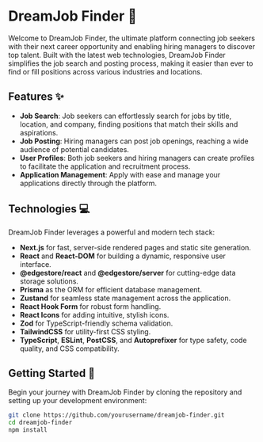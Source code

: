 # DreamJob Finder :briefcase:

Welcome to DreamJob Finder, the ultimate platform connecting job seekers with their next career opportunity and enabling hiring managers to discover top talent. Built with the latest web technologies, DreamJob Finder simplifies the job search and posting process, making it easier than ever to find or fill positions across various industries and locations.

## Features :sparkles:

- **Job Search**: Job seekers can effortlessly search for jobs by title, location, and company, finding positions that match their skills and aspirations.
- **Job Posting**: Hiring managers can post job openings, reaching a wide audience of potential candidates.
- **User Profiles**: Both job seekers and hiring managers can create profiles to facilitate the application and recruitment process.
- **Application Management**: Apply with ease and manage your applications directly through the platform.

## Technologies :computer:

DreamJob Finder leverages a powerful and modern tech stack:

- **Next.js** for fast, server-side rendered pages and static site generation.
- **React** and **React-DOM** for building a dynamic, responsive user interface.
- **@edgestore/react** and **@edgestore/server** for cutting-edge data storage solutions.
- **Prisma** as the ORM for efficient database management.
- **Zustand** for seamless state management across the application.
- **React Hook Form** for robust form handling.
- **React Icons** for adding intuitive, stylish icons.
- **Zod** for TypeScript-friendly schema validation.
- **TailwindCSS** for utility-first CSS styling.
- **TypeScript**, **ESLint**, **PostCSS**, and **Autoprefixer** for type safety, code quality, and CSS compatibility.

## Getting Started :rocket:

Begin your journey with DreamJob Finder by cloning the repository and setting up your development environment:

```bash
git clone https://github.com/yourusername/dreamjob-finder.git
cd dreamjob-finder
npm install

